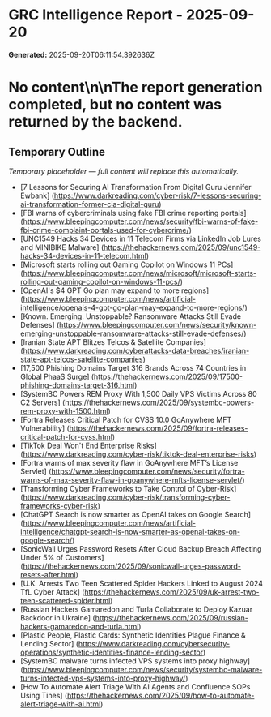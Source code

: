# GRC Intelligence Report - 2025-09-20
**Generated:** 2025-09-20T06:11:54.392636Z
# No content\n\nThe report generation completed, but no content was returned by the backend.

## Temporary Outline
_Temporary placeholder — full content will replace this automatically._
- [7 Lessons for Securing AI Transformation From Digital Guru Jennifer Ewbank] (https://www.darkreading.com/cyber-risk/7-lessons-securing-ai-transformation-former-cia-digital-guru)
- [FBI warns of cybercriminals using fake FBI crime reporting portals] (https://www.bleepingcomputer.com/news/security/fbi-warns-of-fake-fbi-crime-complaint-portals-used-for-cybercrime/)
- [UNC1549 Hacks 34 Devices in 11 Telecom Firms via LinkedIn Job Lures and MINIBIKE Malware] (https://thehackernews.com/2025/09/unc1549-hacks-34-devices-in-11-telecom.html)
- [Microsoft starts rolling out Gaming Copilot on Windows 11 PCs] (https://www.bleepingcomputer.com/news/microsoft/microsoft-starts-rolling-out-gaming-copilot-on-windows-11-pcs/)
- [OpenAI's $4 GPT Go plan may expand to more regions] (https://www.bleepingcomputer.com/news/artificial-intelligence/openais-4-gpt-go-plan-may-expand-to-more-regions/)
- [Known. Emerging. Unstoppable? Ransomware Attacks Still Evade Defenses] (https://www.bleepingcomputer.com/news/security/known-emerging-unstoppable-ransomware-attacks-still-evade-defenses/)
- [Iranian State APT Blitzes Telcos &amp; Satellite Companies] (https://www.darkreading.com/cyberattacks-data-breaches/iranian-state-apt-telcos-satellite-companies)
- [17,500 Phishing Domains Target 316 Brands Across 74 Countries in Global PhaaS Surge] (https://thehackernews.com/2025/09/17500-phishing-domains-target-316.html)
- [SystemBC Powers REM Proxy With 1,500 Daily VPS Victims Across 80 C2 Servers] (https://thehackernews.com/2025/09/systembc-powers-rem-proxy-with-1500.html)
- [Fortra Releases Critical Patch for CVSS 10.0 GoAnywhere MFT Vulnerability] (https://thehackernews.com/2025/09/fortra-releases-critical-patch-for-cvss.html)
- [TikTok Deal Won't End Enterprise Risks] (https://www.darkreading.com/cyber-risk/tiktok-deal-enterprise-risks)
- [Fortra warns of max severity flaw in GoAnywhere MFT’s License Servlet] (https://www.bleepingcomputer.com/news/security/fortra-warns-of-max-severity-flaw-in-goanywhere-mfts-license-servlet/)
- [Transforming Cyber Frameworks to Take Control of Cyber-Risk] (https://www.darkreading.com/cyber-risk/transforming-cyber-frameworks-cyber-risk)
- [ChatGPT Search is now smarter as OpenAI takes on Google Search] (https://www.bleepingcomputer.com/news/artificial-intelligence/chatgpt-search-is-now-smarter-as-openai-takes-on-google-search/)
- [SonicWall Urges Password Resets After Cloud Backup Breach Affecting Under 5% of Customers] (https://thehackernews.com/2025/09/sonicwall-urges-password-resets-after.html)
- [U.K. Arrests Two Teen Scattered Spider Hackers Linked to August 2024 TfL Cyber Attack] (https://thehackernews.com/2025/09/uk-arrest-two-teen-scattered-spider.html)
- [Russian Hackers Gamaredon and Turla Collaborate to Deploy Kazuar Backdoor in Ukraine] (https://thehackernews.com/2025/09/russian-hackers-gamaredon-and-turla.html)
- [Plastic People, Plastic Cards: Synthetic Identities Plague Finance &amp; Lending Sector] (https://www.darkreading.com/cybersecurity-operations/synthetic-identities-finance-lending-sector)
- [SystemBC malware turns infected VPS systems into proxy highway] (https://www.bleepingcomputer.com/news/security/systembc-malware-turns-infected-vps-systems-into-proxy-highway/)
- [How To Automate Alert Triage With AI Agents and Confluence SOPs Using Tines] (https://thehackernews.com/2025/09/how-to-automate-alert-triage-with-ai.html)
